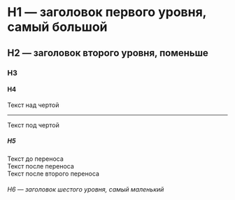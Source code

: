 # H1 — заголовок первого уровня, самый большой
## H2 — заголовок второго уровня, поменьше
### H3
#### H4
Текст над чертой

---

Текст под чертой
##### H5
Текст до переноса  
Текст после переноса <br>
Текст после второго переноса 
###### H6 — заголовок шестого уровня, самый маленький 